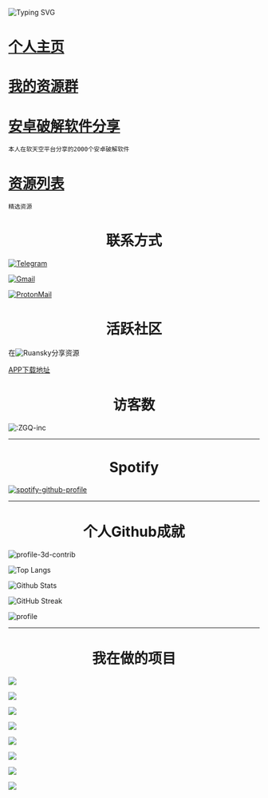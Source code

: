 ![Typing SVG](https://readme-typing-svg.herokuapp.com?color=%23000000&size=35&duration=4000&center=true&vCenter=true&multiline=false&width=500&height=100&lines=Hi👋我是ZGQ;一名来自上海的大一学生)

# [个人主页](http://domain.zgqinc.gq/)

# [我的资源群](https://archive.zgqinc.gq/transit-groups/)

# [安卓破解软件分享](https://zgqinc.gq/rtk_up)

`本人在软天空平台分享的2000个安卓破解软件`

# [资源列表](https://zgqinc.gq/resources)

`精选资源`

<h1 align="center">联系方式</h1>

[![Telegram](https://img.shields.io/badge/Telegram-@ZGQinc-666666?style=for-the-badge&logo=Telegram&logoColor=&labelColor=000000)](https://t.me/ZGQInc)

<!--[![Office365](https://img.shields.io/badge/Office365-ZGQ@zgqinc.onmicrosoft.com-666666?style=for-the-badge&logo=Microsoft&logoColor=&labelColor=000000)](mailto:ZGQ@zgqinc.onmicrosoft.com)-->

[![Gmail](https://img.shields.io/badge/Gmail-zgqinc@gmail.com-666666?style=for-the-badge&logo=Gmail&logoColor=&labelColor=000000)](mailto:zgqinc@gmail.com)

[![ProtonMail](https://img.shields.io/badge/ProtonMail-zgqinc@protonmail.com-666666?style=for-the-badge&logo=ProtonMail&logoColor=&labelColor=000000)](mailto:zgqinc@protonmail.com)

<h1 align="center">活跃社区</h1>

在![Ruansky](https://img.shields.io/badge/-软天空-blue)分享资源

[APP下载地址](https://zgq-inc.lanzouo.com/i8mAEwhcqgd)

<h1 align="center">访客数</h1>

![:ZGQ-inc](https://count.getloli.com/get/@ZGQ-inc?theme=rule34)

***

<h1 align="center">Spotify</h1>

[![spotify-github-profile](https://spotify-github-profile.vercel.app/api/view?uid=a54fe2pnapk5pbzbh0on5gczd&cover_image=true&theme=natemoo-re&show_offline=true&background_color=000000&interchange=true&bar_color=0000ff&bar_color_cover=true)](https://spotify-github-profile.vercel.app/api/view?uid=a54fe2pnapk5pbzbh0on5gczd&redirect=true)

***

<h1 align="center">个人Github成就</h1>

![profile-3d-contrib](https://zgq-inc.pages.dev/profile-3d-contrib/profile-night-rainbow.svg)

![Top Langs](https://github-readme-stats.vercel.app/api/top-langs/?username=ZGQ-inc&show_icons=true&count_private=true&title_color=ffffff&text_color=000000&bg_color=50,650abf,6a13f8,fc35d0,fe696f,ff9a8b)

![Github Stats](https://github-readme-stats.vercel.app/api?username=ZGQ-inc&title_color=ffffff&text_color=000000&layout=compact&width=100%&bg_color=30,650abf,6a13f8,fc35d0,fe696f,ff9a8b)

![GitHub Streak](https://github-readme-streak-stats.herokuapp.com?user=ZGQ-inc&theme=synthwave&date_format=%5BY.%5Dn.j)

![profile](https://github-profile-trophy.vercel.app/?username=ZGQ-inc&margin-w=28)

***

<h1 align="center">我在做的项目</h1>

[![](https://github-readme-stats.vercel.app/api/pin/?username=ZGQ-inc&repo=overthefirewall)](https://zgq-inc.github.io/overthefirewall/)

[![](https://github-readme-stats.vercel.app/api/pin/?username=ZGQ-inc&repo=sitebox)](https://github.com/ZGQ-inc/sitebox)

[![](https://github-readme-stats.vercel.app/api/pin/?username=ZGQ-inc&repo=source)](https://zgq-inc.github.io/source)

[![](https://github-readme-stats.vercel.app/api/pin/?username=ZGQ-inc&repo=ZGQs_QRbot)](https://zgq-inc.github.io/ZGQs_QRbot/)

[![](https://github-readme-stats.vercel.app/api/pin/?username=ZGQ-inc&repo=uptime-status)](https://zgq-inc.github.io/uptime-status/)

[![](https://github-readme-stats.vercel.app/api/pin/?username=ZGQ-inc&repo=HTML-music-player)](https://zgq-inc.github.io/HTML-music-player)

[![](https://github-readme-stats.vercel.app/api/pin/?username=ZGQ-inc&repo=special-ascii)](https://zgq-inc.github.io/special-ascii)

[![](https://github-readme-stats.vercel.app/api/pin/?username=ZGQ-inc&repo=toolbox-from-RC)](https://zgq-inc.github.io/toolbox-from-RC)

